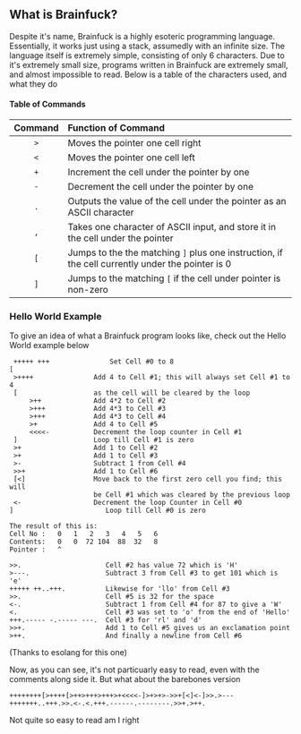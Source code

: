 ## What is Brainfuck?
Despite it's name, Brainfuck is a highly esoteric programming language. Essentially, it works just using a stack, assumedly with an infinite size. The language itself is extremely simple, consisting of only 6 characters. Due to it's extremely small size, programs written in Brainfuck are extremely small, and almost impossible to read. Below is a table of the characters used, and what they do

#### Table of Commands

Command | Function of Command
:--------:|:---------------------
`>`       |Moves the pointer one cell right
`<`|Moves the pointer one cell left
`+`| Increment the cell under the pointer by one
`-`| Decrement the cell under the pointer by one
`.`| Outputs the value of the cell under the pointer as an ASCII character
`,`| Takes one character of ASCII input, and store it in the cell under the pointer
`[`| Jumps to the the matching `]` plus one instruction, if the cell currently under the pointer is 0
`]`| Jumps to the matching `[` if the cell under pointer is non-zero

### Hello World Example
To give an idea of what a Brainfuck program looks like, check out the Hello World example below
```none
 +++++ +++               Set Cell #0 to 8
[
 >++++               Add 4 to Cell #1; this will always set Cell #1 to 4
 [                   as the cell will be cleared by the loop
     >++             Add 4*2 to Cell #2
     >+++            Add 4*3 to Cell #3
     >+++            Add 4*3 to Cell #4
     >+              Add 4 to Cell #5
     <<<<-           Decrement the loop counter in Cell #1
 ]                   Loop till Cell #1 is zero
 >+                  Add 1 to Cell #2
 >+                  Add 1 to Cell #3
 >-                  Subtract 1 from Cell #4
 >>+                 Add 1 to Cell #6
 [<]                 Move back to the first zero cell you find; this will
                     be Cell #1 which was cleared by the previous loop
 <-                  Decrement the loop Counter in Cell #0
]                       Loop till Cell #0 is zero

The result of this is:
Cell No :   0   1   2   3   4   5   6
Contents:   0   0  72 104  88  32   8
Pointer :   ^

>>.                     Cell #2 has value 72 which is 'H'
>---.                   Subtract 3 from Cell #3 to get 101 which is 'e'
+++++ ++..+++.          Likewise for 'llo' from Cell #3
>>.                     Cell #5 is 32 for the space
<-.                     Subtract 1 from Cell #4 for 87 to give a 'W'
<.                      Cell #3 was set to 'o' from the end of 'Hello'
+++.----- -.----- ---.  Cell #3 for 'rl' and 'd'
>>+.                    Add 1 to Cell #5 gives us an exclamation point
>++.                    And finally a newline from Cell #6
```
(Thanks to esolang for this one)

Now, as you can see, it's not particuarly easy to read, even with the comments along side it. But what about the barebones version
```
++++++++[>++++[>++>+++>+++>+<<<<-]>+>+>->>+[<]<-]>>.>---+++++++..+++.>>.<-.<.+++.------.--------.>>+.>++.
```

Not quite so easy to read am I right